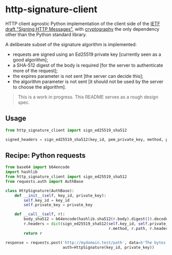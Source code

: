 # http-signature-client

HTTP client agnostic Python implementation of the client side of the [IETF draft "Signing HTTP Messages"](https://tools.ietf.org/html/draft-ietf-httpbis-message-signatures-00), with [cryptography](https://github.com/pyca/cryptography) the only dependency other than the Python standard library.

A deliberate subset of the signature algorithm is implemented:

- requests are signed using an Ed25519 private key [currently seen as a good algorithm];
- a SHA-512 digest of the body is required [for the server to authenticate more of the request];
- the expires parameter is not sent [the server can decide this];
- the algorithm parameter is not sent [it should not be used by the server to choose the algorithm].

> This is a work in progress. This README serves as a rough design spec.


## Usage

```python
from http_signature_client import sign_ed25519_sha512

signed_headers = sign_ed25519_sha512(key_id, pem_private_key, method, path, headers_to_sign, body_sha512)
```


## Recipe: Python requests

```python
from base64 import b64encode
import hashlib
from http_signature_client import sign_ed25519_sha512
from requests.auth import AuthBase

class HttpSignature(AuthBase):
    def __init__(self, key_id, private_key):
        self.key_id = key_id
        self.private_key = private_key

    def __call__(self, r):
        body_sha512 = b64encode(hashlib.sha512(r.body).digest()).decode('ascii')
        r.headers = dict(sign_ed25519_sha512(self.key_id, self.private_key,
                                             r.method, r.path, r.headers.items(), body_sha512))
        return r

response = requests.post('http://mydomain.test/path', data=b'The bytes',
                         auth=HttpSignature(key_id, private_key))
```
